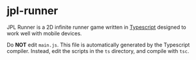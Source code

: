 # jpl-runner

JPL Runner is a 2D infinite runner game written in
[Typescript](http://www.typescriptlang.org/) designed to work well with mobile
devices.

Do **NOT** edit `main.js`. This file is automatically generated by the
Typescript compiler. Instead, edit the scripts in the `ts` directory, and
compile with `tsc`.
